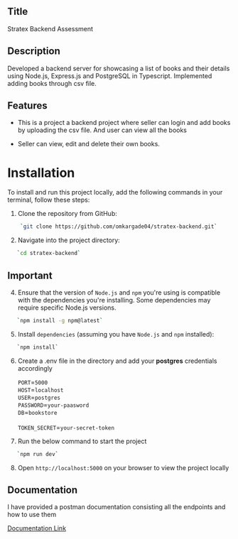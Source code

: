 ## Title

Stratex Backend Assessment

## Description

Developed a backend server for showcasing a list of books and their details using Node.js, Express.js and PostgreSQL in Typescript. Implemented adding books through csv file.

## Features

- This is a project a backend project where seller can login and add books by uploading the csv file. And user can view all the books

- Seller can view, edit and delete their own books.


# Installation

To install and run this project locally, add the following commands in your terminal, follow these steps:

1. Clone the repository from GitHub:

```bash
    `git clone https://github.com/omkargade04/stratex-backend.git`

```

2. Navigate into the project directory:

```bash
   `cd stratex-backend`
```

## Important

4. Ensure that the version of `Node.js` and `npm` you're using is compatible with the dependencies you're installing. Some dependencies may require specific Node.js versions.

```bash
   `npm install -g npm@latest`
```

5. Install `dependencies` (assuming you have `Node.js` and `npm` installed):

```bash
   `npm install`
```

6. Create a .env file in the directory and add your **postgres** credentials accordingly

   `PORT`=`5000`<br>
   `HOST`=`localhost`<br>
   `USER`=`postgres`<br>
   `PASSWORD`=`your-paasword`   
   `DB`=`bookstore`<br>  
   `TOKEN_SECRET`=`your-secret-token`


7. Run the below command to start the project

```bash
   `npm run dev`
```

8. Open `http://localhost:5000` on your browser to view the project locally

## Documentation

I have provided a postman documentation consisting all the endpoints and how to use them

[Documentation Link](https://documenter.getpostman.com/view/27201705/2sA3QsAXTq)


